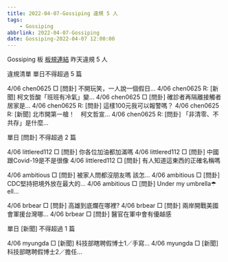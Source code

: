 ```yaml
---
title: 2022-04-07-Gossiping 違規 5 人
tags:
    - Gossiping
abbrlink: 2022-04-07-Gossiping
date: Gossiping-2022-04-07 12:00:00
---
```

Gossiping 板 [板規連結](https://www.ptt.cc/bbs/Gossiping/M.1637425085.A.07D.html)
昨天違規 5 人
<!-- more -->

違規清單
單日不得超過 5 篇

4/06 chen0625 □ [問卦] 不開玩笑，一人說一個假日…
4/06 chen0625 R: [新聞] 柯文哲酸「班班有冷氣」變…
4/06 chen0625 □ [問卦] 確診者再隔離接觸者居家是…
4/06 chen0625 R: [問卦] 這樣100元我可以報警嗎？
4/06 chen0625 R: [新聞] 北市開第一槍！　柯文哲宣…
4/06 chen0625 R: [問卦] 「非清零、不共存」是什麼…

單日 [問卦] 不得超過 2 篇

4/06 littlered112 □ [問卦] 你各位加油都加滿嗎
4/06 littlered112 □ [問卦] 中國跟Covid-19是不是很像
4/06 littlered112 □ [問卦] 有人知道這東西的正確名稱嗎

4/06 ambitious □ [問卦] 被家人問都沒朋友嗎 該怎…
4/06 ambitious □ [問卦] CDC堅持把境外放在最大的…
4/06 ambitious □ [問卦] Under my umbrella☂  ell…

4/06 brbear □ [問卦] 高雄到底爛在哪裡?
4/06 brbear □ [問卦] 兩岸開戰美國會軍援台灣哪…
4/06 brbear □ [問卦] 醫官在軍中會有優越感

單日 [新聞] 不得超過 1 篇

4/06 myungda □ [新聞] 科技部瞎聘假博士1／手寫…
4/06 myungda □ [新聞] 科技部瞎聘假博士2／擔任…